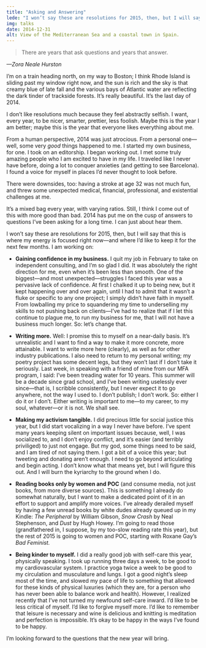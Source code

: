 ```yaml
---
title: "Asking and Answering"
lede: "I won’t say these are resolutions for 2015, then, but I will say that this is where my energy is focused right now—and where I’d like to keep it for the next few months."
img: talks
date: 2014-12-31
alt: View of the Mediterranean Sea and a coastal town in Spain.
---
```


> There are years that ask questions and years that answer.

*—Zora Neale Hurston*

I’m on a train heading north, on my way to Boston; I think Rhode Island is sliding past my window right now, and the sun is rich and the sky is that creamy blue of late fall and the various bays of Atlantic water are reflecting the dark tinder of trackside forests. It’s really beautiful. It’s the last day of 2014.

I don’t like resolutions much because they feel abstractly selfish. I want, every year, to be nicer, smarter, prettier, less foolish. Maybe this is the year I am better; maybe this is the year that everyone likes everything about me.

From a human perspective, 2014 was just atrocious. From a personal one—well, some very *good* things happened to me. I started my own business, for one. I took on an editorship. I began working out. I met some truly amazing people who I am excited to have in my life. I traveled like I never have before, doing a lot to conquer anxieties (and getting to see Barcelona). I found a voice for myself in places I’d never thought to look before.

There were downsides, too: having a stroke at age 32 was not much fun, and threw some unexpected medical, financial, professional, and existential challenges at me.

It’s a mixed bag every year, with varying ratios. Still, I think I come out of this with more good than bad. 2014 has put me on the cusp of answers to questions I’ve been asking for a long time. I can just about hear them.

I won’t say these are resolutions for 2015, then, but I will say that this is where my energy is focused right now—and where I’d like to keep it for the next few months. I am working on:

* **Gaining confidence in my business.** I quit my job in February to take on independent consulting, and I’m so glad I did. It was absolutely the right direction for me, even when it’s been less than smooth. One of the biggest—and most unexpected—struggles I faced this year was a pervasive lack of confidence. At first I chalked it up to being new, but it kept happening over and over again, until I had to admit that it wasn’t a fluke or specific to any one project; I simply didn’t have faith in myself. From lowballing my price to squandering my time to underselling my skills to not pushing back on clients—I’ve had to realize that if I let this continue to plague me, to run my business for me, that I will not have a business much longer. So: let’s change that.

* **Writing more.** Well: I promise this to myself on a near-daily basis. It’s unrealistic and I want to find a way to make it more concrete, more attainable. I want to write more here (clearly), as well as for other industry publications. I also need to return to my personal writing; my poetry project has some decent legs, but they won’t last if I don’t take it seriously. Last week, in speaking with a friend of mine from our MFA program, I said: I’ve been treading water for 10 years. This summer will be a decade since grad school, and I’ve been writing uselessly ever since—that is, I scribble consistently, but I never expect it to go anywhere, not the way I used to. I don’t publish; I don’t work. So: either I do it or I don’t. Either writing is important to me—to my career, to my soul, whatever—or it is not. We shall see.

* **Making my activism tangible.** I did precious little for social justice this year, but I did start vocalizing in a way I never have before. I’ve spent many years keeping silent on important issues because, well, I was socialized to, and I don’t enjoy conflict, and it’s easier (and terribly priviliged) to just not engage. But my god, some things need to be said, and I am tired of not saying them. I got a bit of a voice this year; but tweeting and donating aren’t enough. I need to go beyond articulating and begin acting. I don’t know what that means yet, but I will figure this out. And I will burn the kyriarchy to the ground when I do.

* **Reading books only by women and POC** (and consume media, not just books, from more diverse sources). This is something I already do somewhat naturally, but I want to make a dedicated point of it in an effort to support and amplify more voices. I’ve already derailed myself by having a few unread books by white dudes already queued up in my Kindle: *The Peripheral* by William Gibson, *Snow Crash* by Neal Stephenson, and *Dust* by Hugh Howey. I’m going to read those (grandfathered in, I suppose, by my too-slow reading rate this year), but the rest of 2015 is going to women and POC, starting with Roxane Gay’s *Bad Feminist.*

* **Being kinder to myself.** I did a really good job with self-care this year, physically speaking. I took up running three days a week, to be good to my cardiovascular system. I practice yoga twice a week to be good to my circulation and musculature and lungs. I got a good night’s sleep most of the time, and slowed my pace of life to something that allowed for these kinds of physical luxuries (which they are, for a person who has never been able to balance work and health). However, I realized recently that I’ve not turned my newfound self-care inward. I’d like to be less critical of myself. I’d like to forgive myself more. I’d like to remember that leisure is necessary and wine is delicious and knitting is meditation and perfection is impossible. It’s okay to be happy in the ways I’ve found to be happy.

I’m looking forward to the questions that the new year will bring.